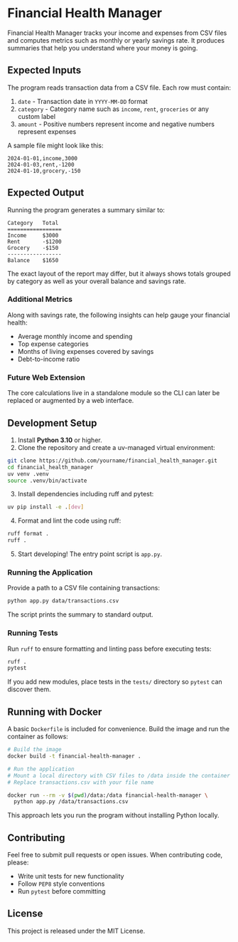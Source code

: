 # Financial Health Manager

Financial Health Manager tracks your income and expenses from CSV files and computes metrics such as monthly or yearly savings rate. It produces summaries that help you understand where your money is going.

## Expected Inputs

The program reads transaction data from a CSV file. Each row must contain:

1. `date` - Transaction date in `YYYY-MM-DD` format
2. `category` - Category name such as `income`, `rent`, `groceries` or any custom label
3. `amount` - Positive numbers represent income and negative numbers represent expenses

A sample file might look like this:

```
2024-01-01,income,3000
2024-01-03,rent,-1200
2024-01-10,grocery,-150
```

## Expected Output

Running the program generates a summary similar to:

```
Category   Total
=================
Income     $3000
Rent       -$1200
Grocery    -$150
-----------------
Balance    $1650
```

The exact layout of the report may differ, but it always shows totals grouped by category as well as your overall balance and savings rate.
### Additional Metrics

Along with savings rate, the following insights can help gauge your financial health:
- Average monthly income and spending
- Top expense categories
- Months of living expenses covered by savings
- Debt-to-income ratio

### Future Web Extension

The core calculations live in a standalone module so the CLI can later be replaced or augmented by a web interface.


## Development Setup

1. Install **Python 3.10** or higher.
2. Clone the repository and create a uv-managed virtual environment:

```bash
git clone https://github.com/yourname/financial_health_manager.git
cd financial_health_manager
uv venv .venv
source .venv/bin/activate
```

3. Install dependencies including ruff and pytest:

```bash
uv pip install -e .[dev]
```

4. Format and lint the code using ruff:

```bash
ruff format .
ruff .
```

5. Start developing! The entry point script is `app.py`.

### Running the Application

Provide a path to a CSV file containing transactions:

```bash
python app.py data/transactions.csv
```

The script prints the summary to standard output.

### Running Tests

Run `ruff` to ensure formatting and linting pass before executing tests:

```bash
ruff .
pytest
```

If you add new modules, place tests in the `tests/` directory so `pytest` can discover them.

## Running with Docker

A basic `Dockerfile` is included for convenience. Build the image and run the container as follows:

```bash
# Build the image
docker build -t financial-health-manager .

# Run the application
# Mount a local directory with CSV files to /data inside the container
# Replace transactions.csv with your file name

docker run --rm -v $(pwd)/data:/data financial-health-manager \
  python app.py /data/transactions.csv
```

This approach lets you run the program without installing Python locally.

## Contributing

Feel free to submit pull requests or open issues. When contributing code, please:

- Write unit tests for new functionality
- Follow `PEP8` style conventions
- Run `pytest` before committing

## License

This project is released under the MIT License.


